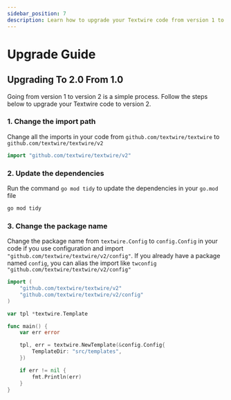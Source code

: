 ```yaml
---
sidebar_position: 7
description: Learn how to upgrade your Textwire code from version 1 to version 2
---
```


# Upgrade Guide

## Upgrading To 2.0 From 1.0

Going from version 1 to version 2 is a simple process. Follow the steps below to upgrade your Textwire code to version 2.

### 1. Change the import path
Change all the imports in your code from `github.com/textwire/textwire` to `github.com/textwire/textwire/v2`

```go
import "github.com/textwire/textwire/v2"
```

### 2. Update the dependencies
Run the command `go mod tidy` to update the dependencies in your `go.mod` file

```bash
go mod tidy
```

### 3. Change the package name
Change the package name from `textwire.Config` to `config.Config` in your code if you use configuration and import `"github.com/textwire/textwire/v2/config"`. If you already have a package named `config`, you can alias the import like `twconfig "github.com/textwire/textwire/v2/config"`

```go
import (
    "github.com/textwire/textwire/v2"
    "github.com/textwire/textwire/v2/config"
)

var tpl *textwire.Template

func main() {
    var err error

    tpl, err = textwire.NewTemplate(&config.Config{
        TemplateDir: "src/templates",
    })

    if err != nil {
        fmt.Println(err)
    }
}
```